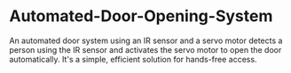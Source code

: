 # Automated-Door-Opening-System
An automated door system using an IR sensor and a servo motor detects a person using the IR sensor and activates the servo motor to open the door automatically. It's a simple, efficient solution for hands-free access.

